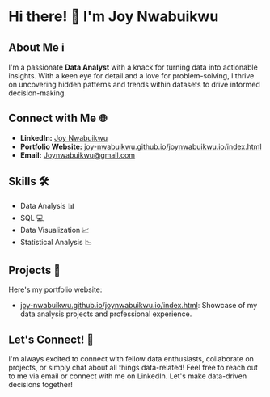 # Hi there! 👋 I'm Joy Nwabuikwu

## About Me ℹ️
I'm a passionate **Data Analyst** with a knack for turning data into actionable insights. With a keen eye for detail and a love for problem-solving, I thrive on uncovering hidden patterns and trends within datasets to drive informed decision-making.

## Connect with Me 🌐
- **LinkedIn:** [Joy Nwabuikwu](https://www.linkedin.com/in/joy-nwabuikwu-9bb970a9/)
- **Portfolio Website:** [joy-nwabuikwu.github.io/joynwabuikwu.io/index.html](https://joynwabuikwu.github.io/joynwabuikwu.io/index.html)
- **Email:** Joynwabuikwu@gmail.com

## Skills 🛠️
- Data Analysis 📊
- SQL 💻
- Data Visualization 📈
- Statistical Analysis 📉

## Projects 🚀
Here's my portfolio website:
- [joy-nwabuikwu.github.io/joynwabuikwu.io/index.html](https://joy-nwabuikwu.github.io/joynwabuikwu.io/index.html): Showcase of my data analysis projects and professional experience.

## Let's Connect! 🤝
I'm always excited to connect with fellow data enthusiasts, collaborate on projects, or simply chat about all things data-related! Feel free to reach out to me via email or connect with me on LinkedIn. Let's make data-driven decisions together!
